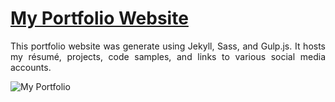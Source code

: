 # <a href="https://people.umass.edu/avsingh" target="_blank">My Portfolio Website</a>

 <p align="justify">This portfolio website was generate using Jekyll, Sass, and Gulp.js. It hosts my résumé, projects, code samples, and links to various social media accounts. </p>

![My Portfolio](https://raw.githubusercontent.com/JD-Kulkarni/assets/img/jpg/site.png)
